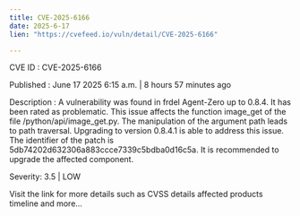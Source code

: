 ```yaml
---
title: CVE-2025-6166
date: 2025-6-17
lien: "https://cvefeed.io/vuln/detail/CVE-2025-6166"

---
```


CVE ID : CVE-2025-6166

Published :  June 17
2025
6:15 a.m. | 8 hours
57 minutes ago

Description : A vulnerability was found in frdel Agent-Zero up to 0.8.4. It has been rated as problematic. This issue affects the function image_get of the file /python/api/image_get.py. The manipulation of the argument path leads to path traversal. Upgrading to version 0.8.4.1 is able to address this issue. The identifier of the patch is 5db74202d632306a883ccce7339c5bdba0d16c5a. It is recommended to upgrade the affected component.

Severity: 3.5 | LOW

Visit the link for more details
such as CVSS details
affected products
timeline
and more...
